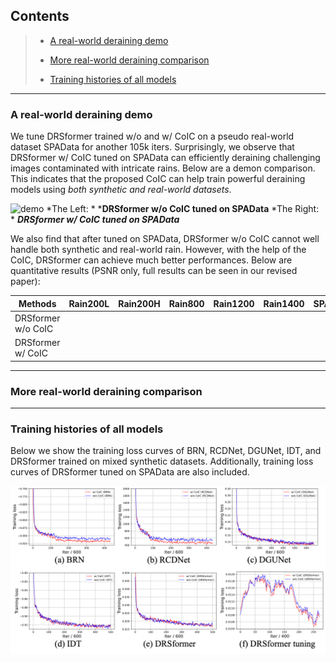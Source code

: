 ## Contents

>- [A real-world deraining demo](#a-real-world-deraining-demo)
>- [More real-world deraining comparison](#more-real-world-deraining-comparison)
>
>- [Training histories of all models](#training-histories-of-all-models)

---



### A real-world deraining demo

We tune DRSformer trained w/o and w/ CoIC on a pseudo real-world dataset SPAData for another 105k iters. Surprisingly, we observe that DRSformer w/ CoIC tuned on SPAData can efficiently deraining challenging images contaminated with intricate rains. Below are a demon comparison. This indicates that the proposed CoIC can help train powerful deraining models using *both synthetic and real-world datasets*.

![demo](figures/tune_real_comp.gif)  *The Left: * ***DRSformer w/o CoIC tuned on SPAData**                               *The Right: *  ***DRSformer w/ CoIC tuned on SPAData***

We also find that after tuned on SPAData, DRSformer w/o CoIC cannot well handle both synthetic and real-world rain. However, with the help of the CoIC, DRSformer can achieve much better performances. Below are quantitative results (PSNR only, full results can be seen in our revised paper):

| Methods            | Rain200L | Rain200H | Rain800 | Rain1200 | Rain1400 | SPAData |
| ------------------ | -------- | -------- | ------- | -------- | -------- | ------- |
| DRSformer w/o CoIC |          |          |         |          |          |         |
| DRSformer w/ CoIC  |          |          |         |          |          |         |

----

### More real-world deraining comparison





----

### Training histories of all models

Below we show the training loss curves of BRN, RCDNet, DGUNet, IDT, and DRSformer trained on mixed synthetic datasets. Additionally, training loss curves of DRSformer tuned on SPAData are also included.

<img src="figures/train_hist.png" width="800"/>

